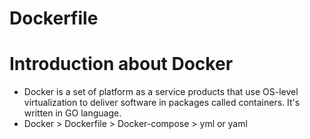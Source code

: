 # Dockerfile

# Introduction about Docker
 - Docker is a set of platform as a service products that use OS-level virtualization to deliver software in packages called containers. It's written in GO language.
 - Docker > Dockerfile > Docker-compose > yml or yaml 
